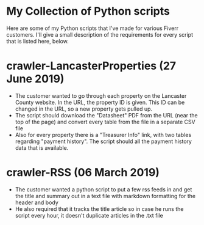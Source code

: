 # My Collection of Python scripts

Here are some of my Python scripts that I've made for various Fiverr customers. I'll give a small description of the requirements for every script that is listed here, below.

# crawler-LancasterProperties (27 June 2019)
- The customer wanted to go through each property on the Lancaster County website. In the URL, the property ID is given. This ID can be changed in the URL, so a new property gets pulled up.
- The script should download the "Datasheet" PDF from the URL (near the top of the page) and convert every table from the file in a separate CSV file
- Also for every property there is a "Treasurer Info" link, with two tables regarding "payment history". The script should all the payment history data that is available.


# crawler-RSS (06 March 2019)
- The customer wanted a python script to put a few rss feeds in and get the title and summary out in a text file with markdown formatting for the header and body
- He also required that it tracks the title article so in case he runs the script every hour, it doesn't duplicate articles in the .txt file
